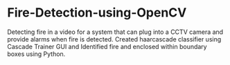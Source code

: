 # Fire-Detection-using-OpenCV

Detecting fire in a video for a system that can plug into a CCTV
camera and provide alarms when fire is detected. Created haarcascade
classifier using Cascade Trainer GUI and Identified fire and enclosed within
boundary boxes using Python.
